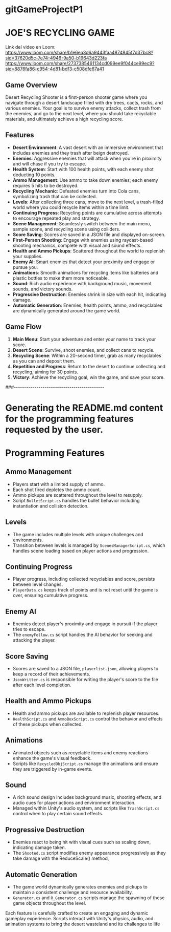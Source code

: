 # gitGameProjectP1

# JOE'S RECYCLING GAME
Link del video en Loom:
https://www.loom.com/share/b1e6ea3d6a9443faa4874845f7d37bc8?sid=37620d5c-7e74-4946-9a50-b19643d223fa
https://www.loom.com/share/2737385461134cd099ee9f044ce99ec9?sid=8876fa86-c954-4d81-bdf3-c508dfe67a41
## Game Overview
Desert Recycling Shooter is a first-person shooter game where you navigate through a desert landscape filled with dry trees, cacts, rocks, and various enemies. Your goal is to survive enemy attacks, collect trash from the enemies, and go to the next level, where you should take recyclable materials, and ultimately achieve a high recycling score.

## Features
- **Desert Environment**: A vast desert with an immersive environment that includes enemies and they trash after beign destroyed.
- **Enemies**: Aggressive enemies that will attack when you're in proximity and will chase if you try to escape.
- **Health System**: Start with 100 health points, with each enemy shot deducting 10 points.
- **Ammo Management**: Use ammo to take down enemies; each enemy requires 5 hits to be destroyed.
- **Recycling Mechanic**: Defeated enemies turn into Cola cans, symbolizing trash that can be collected.
- **Levels**: After collecting three cans, move to the next level, a trash-filled world where you could recycle items within a time limit.
- **Continuing Progress**: Recycling points are cumulative across attempts to encourage repeated play and strategy.
- **Scene Management**: Seamlessly switch between the main menu, sample scene, and recycling scene using colliders.
- **Score Saving**: Scores are saved in a JSON file and displayed on-screen.
- **First-Person Shooting**: Engage with enemies using raycast-based shooting mechanics, complete with visual and sound effects.
- **Health and Ammo Pickups**: Scattered throughout the world to replenish your supplies.
- **Enemy AI**: Smart enemies that detect your proximity and engage or pursue you.
- **Animations**: Smooth animations for recycling items like batteries and plastic bottles to make them more noticeable.
- **Sound**: Rich audio experience with background music, movement sounds, and victory sounds.
- **Progressive Destruction**: Enemies shrink in size with each hit, indicating damage.
- **Automatic Generation**: Enemies, health points, ammo, and recyclables are dynamically generated around the game world.

## Game Flow
1. **Main Menu**: Start your adventure and enter your name to track your score.
2. **Desert Scene**: Survive, shoot enemies, and collect cans to recycle.
3. **Recycling Scene**: Within a 20-second timer, grab as many recyclables as you can and deposit them.
4. **Repetition and Progress**: Return to the desert to continue collecting and recycling, aiming for 30 points.
5. **Victory**: Achieve the recycling goal, win the game, and save your score.

###--------------------------------------------
# Generating the README.md content for the programming features requested by the user.

# Programming Features

## Ammo Management
- Players start with a limited supply of ammo.
- Each shot fired depletes the ammo count.
- Ammo pickups are scattered throughout the level to resupply.
- Script `BulletScript.cs` handles the bullet behavior including instantiation and collision detection.

## Levels
- The game includes multiple levels with unique challenges and environments.
- Transition between levels is managed by `ScenesManagerScript.cs`, which handles scene loading based on player actions and progression.

## Continuing Progress
- Player progress, including collected recyclables and score, persists between level changes.
- `PlayerData.cs` keeps track of points and is not reset until the game is over, ensuring cumulative progress.

## Enemy AI
- Enemies detect player's proximity and engage in pursuit if the player tries to escape.
- The `enemyFollow.cs` script handles the AI behavior for seeking and attacking the player.

## Score Saving
- Scores are saved to a JSON file, `playerlist.json`, allowing players to keep a record of their achievements.
- `JsonWritter.cs` is responsible for writing the player's score to the file after each level completion.

## Health and Ammo Pickups
- Health and ammo pickups are available to replenish player resources.
- `HealthScript.cs` and `AmmoBoxScript.cs` control the behavior and effects of these pickups when collected.

## Animations
- Animated objects such as recyclable items and enemy reactions enhance the game's visual feedback.
- Scripts like `RecycledObjScript.cs` manage the animations and ensure they are triggered by in-game events.

## Sound
- A rich sound design includes background music, shooting effects, and audio cues for player actions and environment interaction.
- Managed within Unity's audio system, and scripts like `TrashScript.cs` control when to play certain sound effects.

## Progressive Destruction
- Enemies react to being hit with visual cues such as scaling down, indicating damage taken.
- The `Shooted.cs` script modifies enemy appearance progressively as they take damage with the ReduceScale() method, 

## Automatic Generation
- The game world dynamically generates enemies and pickups to maintain a consistent challenge and resource availability.
- `Generator.cs` and `R_Generator.cs` scripts manage the spawning of these game objects throughout the level.

Each feature is carefully crafted to create an engaging and dynamic gameplay experience. Scripts interact with Unity's physics, audio, and animation systems to bring the desert wasteland and its challenges to life

